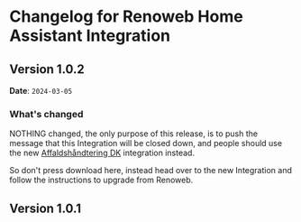 # Changelog for Renoweb Home Assistant Integration


## Version 1.0.2

**Date**: `2024-03-05`

### What's changed

NOTHING changed, the only purpose of this release, is to push the message that this Integration will be closed down, and people should use the new [Affaldshåndtering DK](https://github.com/briis/affalddk) integration instead.

So don't press download here, instead head over to the new Integration and follow the instructions to upgrade from Renoweb.

## Version 1.0.1


